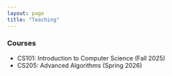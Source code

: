 ```yaml
---
layout: page
title: "Teaching"
---
```


### Courses

- CS101: Introduction to Computer Science (Fall 2025)
- CS205: Advanced Algorithms (Spring 2026)
